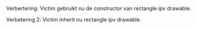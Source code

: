 Verbertering:
Victim gebruikt nu de constructor van rectangle ipv drawable.

Verbetering 2:
Victim inherit nu rectangle ipv drawable.
